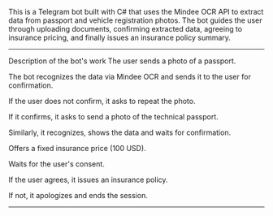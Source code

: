 This is a Telegram bot built with C# that uses the Mindee OCR API to extract data from passport and vehicle registration photos. The bot guides the user through uploading documents, confirming extracted data, agreeing to insurance pricing, and finally issues an insurance policy summary.

-------------------------------------------

Description of the bot's work
The user sends a photo of a passport.

The bot recognizes the data via Mindee OCR and sends it to the user for confirmation.

If the user does not confirm, it asks to repeat the photo.

If it confirms, it asks to send a photo of the technical passport.

Similarly, it recognizes, shows the data and waits for confirmation.

Offers a fixed insurance price (100 USD).

Waits for the user's consent.

If the user agrees, it issues an insurance policy.

If not, it apologizes and ends the session.

-------------------------------------------

